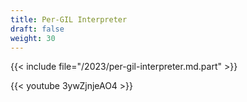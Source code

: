 ```yaml
---
title: Per-GIL Interpreter
draft: false
weight: 30
---
```


{{< include file="/2023/per-gil-interpreter.md.part" >}}

{{< youtube 3ywZjnjeAO4 >}}
